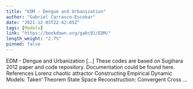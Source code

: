```yaml
---
title: "EDM - Dengue and Urbanization"
author: "Gabriel Carrasco-Escobar"
date: "2021-12-03T22:42:05Z"
tags: [Models]
link: "https://bookdown.org/gabc91/EDM/"
length_weight: "2.7%"
pinned: false
---
```


EDM - Dengue and Urbanization [...] These codes are based on Sugihara 2012 paper and code repository. Documentation could be found here. References Lorenz chaotic attractor Constructing Empirical Dynamic Models: Taken’ Theorem State Space Reconstruction: Convergent Cross ...
